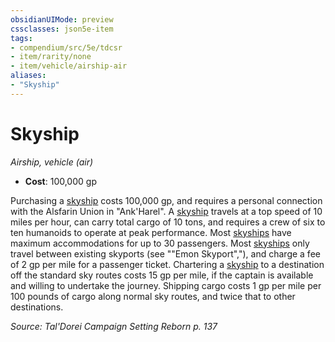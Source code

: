 ```yaml
---
obsidianUIMode: preview
cssclasses: json5e-item
tags:
- compendium/src/5e/tdcsr
- item/rarity/none
- item/vehicle/airship-air
aliases: 
- "Skyship"
---
```

# Skyship
*Airship, vehicle (air)*  

- **Cost**: 100,000 gp

Purchasing a [skyship](2-Mechanics/CLI/items/skyship-tdcsr.md) costs 100,000 gp, and requires a personal connection with the Alsfarin Union in "Ank'Harel". A [skyship](2-Mechanics/CLI/items/skyship-tdcsr.md) travels at a top speed of 10 miles per hour, can carry total cargo of 10 tons, and requires a crew of six to ten humanoids to operate at peak performance. Most [skyships](2-Mechanics/CLI/items/skyship-tdcsr.md) have maximum accommodations for up to 30 passengers. Most [skyships](2-Mechanics/CLI/items/skyship-tdcsr.md) only travel between existing skyports (see ""Emon Skyport","), and charge a fee of 2 gp per mile for a passenger ticket. Chartering a [skyship](2-Mechanics/CLI/items/skyship-tdcsr.md) to a destination off the standard sky routes costs 15 gp per mile, if the captain is available and willing to undertake the journey. Shipping cargo costs 1 gp per mile per 100 pounds of cargo along normal sky routes, and twice that to other destinations.

*Source: Tal'Dorei Campaign Setting Reborn p. 137*